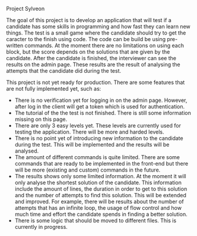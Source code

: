 Project Sylveon

The goal of this project is to develop an application that will test if a candidate has some skills in programming and how fast they can learn new things.
The test is a small game where the candidate should try to get the caracter to the finish using code. The code can be build be using pre-written commands. At the moment there are no limitations on using each block, but the score depends on the solutions that are given by the candidate. After the candidate is finished, the interviewer can see the results on the admin page. These results are the result of analysing the attempts that the candidate did during the test.

This project is not yet ready for production. There are some features that are not fully implemented yet, such as:
- There is no verification yet for logging in on the admin page. However, after log in the client will get a token which is used for authentication.
- The tutorial of the the test is not finished. There is still some information missing on this page.
- There are only 3 easy levels yet. These levels are currently used for testing the application. There will be more and harded levels.
- There is no point yet of introducing new information to the candidate during the test. This will be implemented and the results will be analysed.
- The amount of different commands is quite limited. There are some commands that are ready to be implemented in the front-end but there will be more (existing and custom) commands in the future.
- The results shows only some limited information. At the moment it will only analyse the shortest solution of the candidate. This information include the amount of lines, the duration in order to get to this solution and the number of attempts to find this solution. This will be extended and improved. For example, there will be results about the number of attempts that has an infinite loop, the usage of flow control and how much time and effort the candidate spends in finding a better solution.
- There is some logic that should be moved to different files. This is currently in progress.
